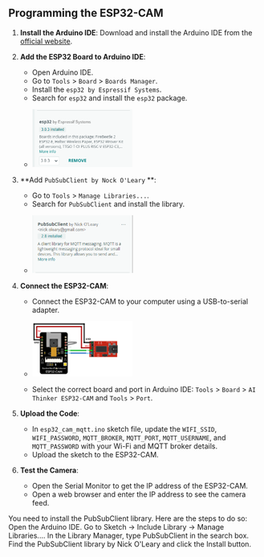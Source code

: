## Programming the ESP32-CAM

1. **Install the Arduino IDE**: Download and install the Arduino IDE from the [official website](https://www.arduino.cc/en/software).

2. **Add the ESP32 Board to Arduino IDE**:
    - Open Arduino IDE.
    - Go to `Tools` > `Board` > `Boards Manager`.
    - Install the `esp32 by Espressif Systems`.
    - Search for `esp32` and install the `esp32` package.
    - <p align="left"> <img src="esp32_espressif.png" width="200"> </p>

3. **Add `PubSubClient by Nock O'Leary` **:
    - Go to `Tools` > `Manage Libraries...`.
    - Search for `PubSubClient` and install the library.
    - <p align="left"> <img src="pubsubclient.png" width="200"> </p>

4. **Connect the ESP32-CAM**:
    - Connect the ESP32-CAM to your computer using a USB-to-serial adapter.
    - <p align="left"> <img src="esp32_cam_to_ftdi_programmer_wiring.png" width="200"> </p>
    - Select the correct board and port in Arduino IDE: `Tools` > `Board` > `AI Thinker ESP32-CAM` and `Tools` > `Port`.

5. **Upload the Code**:
    - In `esp32_cam_mqtt.ino` sketch file, update the `WIFI_SSID`, `WIFI_PASSWORD`, `MQTT_BROKER`, `MQTT_PORT`, `MQTT_USERNAME`, and `MQTT_PASSWORD` with your Wi-Fi and MQTT broker details. 
    - Upload the sketch to the ESP32-CAM.

6. **Test the Camera**:
    - Open the Serial Monitor to get the IP address of the ESP32-CAM.
    - Open a web browser and enter the IP address to see the camera feed.


You need to install the PubSubClient library. Here are the steps to do so:  
Open the Arduino IDE.
Go to Sketch -> Include Library -> Manage Libraries....
In the Library Manager, type PubSubClient in the search box.
Find the PubSubClient library by Nick O'Leary and click the Install button.
